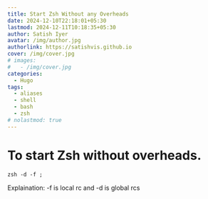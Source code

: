 ```yaml
---
title: Start Zsh Without any Overheads
date: 2024-12-10T22:18:01+05:30
lastmod: 2024-12-11T10:18:35+05:30
author: Satish Iyer
avatar: /img/author.jpg
authorlink: https://satishvis.github.io
cover: /img/cover.jpg
# images:
#   - /img/cover.jpg
categories:
  - Hugo
tags:
  - aliases
  - shell
  - bash
  - zsh
# nolastmod: true
---
```


# To start Zsh without overheads.

```shell
zsh -d -f ;

```
Explaination:
-f is local rc and -d is global rcs
